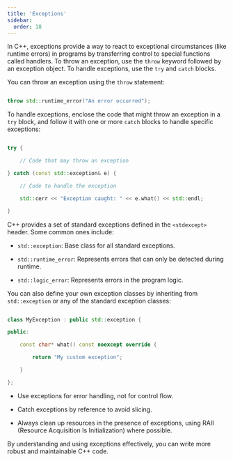 ```yaml
---
title: 'Exceptions'
sidebar:
  order: 18
---
```


 In C++, exceptions provide a way to react to exceptional circumstances (like runtime errors) in programs by transferring control to special functions called handlers. To throw an exception, use the `throw` keyword followed by an exception object. To handle exceptions, use the `try` and `catch` blocks.





You can throw an exception using the `throw` statement:



```cpp

throw std::runtime_error("An error occurred");

```





To handle exceptions, enclose the code that might throw an exception in a `try` block, and follow it with one or more `catch` blocks to handle specific exceptions:



```cpp

try {

    // Code that may throw an exception

} catch (const std::exception& e) {

    // Code to handle the exception

    std::cerr << "Exception caught: " << e.what() << std::endl;

}

```





C++ provides a set of standard exceptions defined in the `<stdexcept>` header. Some common ones include:



- `std::exception`: Base class for all standard exceptions.

- `std::runtime_error`: Represents errors that can only be detected during runtime.

- `std::logic_error`: Represents errors in the program logic.





You can also define your own exception classes by inheriting from `std::exception` or any of the standard exception classes:



```cpp

class MyException : public std::exception {

public:

    const char* what() const noexcept override {

        return "My custom exception";

    }

};

```





- Use exceptions for error handling, not for control flow.

- Catch exceptions by reference to avoid slicing.

- Always clean up resources in the presence of exceptions, using RAII (Resource Acquisition Is Initialization) where possible.



By understanding and using exceptions effectively, you can write more robust and maintainable C++ code.
